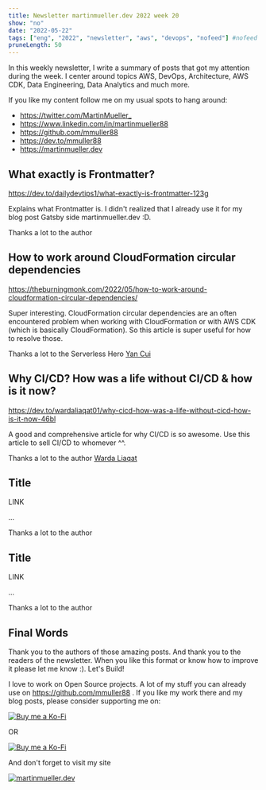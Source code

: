 ```yaml
---
title: Newsletter martinmueller.dev 2022 week 20
show: "no"
date: "2022-05-22"
tags: ["eng", "2022", "newsletter", "aws", "devops", "nofeed"] #nofeed
pruneLength: 50
---
```


In this weekly newsletter, I write a summary of posts that got my attention during the week. I center around topics AWS, DevOps, Architecture, AWS CDK, Data Engineering, Data Analytics and much more.

If you like my content follow me on my usual spots to hang around:

- <https://twitter.com/MartinMueller_>
- <https://www.linkedin.com/in/martinmueller88>
- <https://github.com/mmuller88>
- <https://dev.to/mmuller88>
- <https://martinmueller.dev>

## What exactly is Frontmatter?

https://dev.to/dailydevtips1/what-exactly-is-frontmatter-123g

Explains what Frontmatter is. I didn't realized that I already use it for my blog post Gatsby side martinmueller.dev :D.

Thanks a lot to the author []()

## How to work around CloudFormation circular dependencies

https://theburningmonk.com/2022/05/how-to-work-around-cloudformation-circular-dependencies/

Super interesting. CloudFormation circular dependencies are an often encountered problem when working with CloudFormation or with AWS CDK (which is basically CloudFormation). So this article is super useful for how to resolve those.

Thanks a lot to the Serverless Hero [Yan Cui](https://theburningmonk.com/)

## Why CI/CD? How was a life without CI/CD & how is it now?

https://dev.to/wardaliaqat01/why-cicd-how-was-a-life-without-cicd-how-is-it-now-46bl

A good and comprehensive article for why CI/CD is so awesome. Use this article to sell CI/CD to whomever ^^.

Thanks a lot to the author [Warda Liaqat](https://dev.to/wardaliaqat01)

## Title

LINK

...

Thanks a lot to the author []()

## Title

LINK

...

Thanks a lot to the author []()

## Final Words

Thank you to the authors of those amazing posts. And thank you to the readers of the newsletter. When you like this format or know how to improve it please let me know :). Let's Build!

I love to work on Open Source projects. A lot of my stuff you can already use on <https://github.com/mmuller88> . If you like my work there and my blog posts, please consider supporting me on:

[![Buy me a Ko-Fi](https://storage.ko-fi.com/cdn/useruploads/png_d554a01f-60f0-4969-94d1-7b69f3e28c2fcover.jpg?v=69a332f2-b808-4369-8ba3-dae0d1100dd4)](https://ko-fi.com/T6T1BR59W)

OR

[![Buy me a Ko-Fi](https://theastrologypodcast.com/wp-content/uploads/2015/06/become-my-patron-05.jpg)](https://www.patreon.com/bePatron?u=29010217)

And don't forget to visit my site

[![martinmueller.dev](https://martinmueller.dev/static/84caa5292a6d0c37c48ae280d04b5fa6/a7715/joint.jpg)](https://martinmueller.dev/resume)
